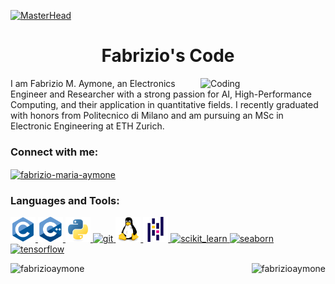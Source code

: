 [![MasterHead](https://images.wallpapersden.com/image/download/intel-cpu-processor_Z2hmZ22UmZqaraWkpJRnamtlrWZlbWU.jpg)](https://github.com/fabrizioaymone)
<h1 align="center">Fabrizio's Code</h1>
<img align="right" alt="Coding" width="200" src="https://d33wubrfki0l68.cloudfront.net/23d4816944f8abdd7c8af2b694e4b32e93b9d985/9b991/images/ising.gif">


I am Fabrizio M. Aymone, an Electronics Engineer and Researcher with a strong passion for AI, High-Performance Computing, and their application in quantitative fields. I recently graduated with honors from Politecnico di Milano and am pursuing an MSc in Electronic Engineering at ETH Zurich.


<h3 align="left">Connect with me:</h3>
<p align="left">
<a href="https://linkedin.com/in/fabrizio-maria-aymone" target="blank"><img align="center" src="https://raw.githubusercontent.com/rahuldkjain/github-profile-readme-generator/master/src/images/icons/Social/linked-in-alt.svg" alt="fabrizio-maria-aymone" height="30" width="40" /></a>
</p>

<h3 align="left">Languages and Tools:</h3>
<p align="left"> <a href="https://www.cprogramming.com/" target="_blank" rel="noreferrer"> <img src="https://raw.githubusercontent.com/devicons/devicon/master/icons/c/c-original.svg" alt="c" width="40" height="40"/> </a> <a href="https://www.w3schools.com/cpp/" target="_blank" rel="noreferrer"> <img src="https://raw.githubusercontent.com/devicons/devicon/master/icons/cplusplus/cplusplus-original.svg" alt="cplusplus" width="40" height="40"/> </a> <a href="https://www.python.org" target="_blank" rel="noreferrer"> <img src="https://raw.githubusercontent.com/devicons/devicon/master/icons/python/python-original.svg" alt="python" width="40" height="40"/> </a><a href="https://git-scm.com/" target="_blank" rel="noreferrer"> <img src="https://www.vectorlogo.zone/logos/git-scm/git-scm-icon.svg" alt="git" width="40" height="40"/> </a> <a href="https://www.linux.org/" target="_blank" rel="noreferrer"> <img src="https://raw.githubusercontent.com/devicons/devicon/master/icons/linux/linux-original.svg" alt="linux" width="40" height="40"/> </a> <a href="https://pandas.pydata.org/" target="_blank" rel="noreferrer"> <img src="https://raw.githubusercontent.com/devicons/devicon/2ae2a900d2f041da66e950e4d48052658d850630/icons/pandas/pandas-original.svg" alt="pandas" width="40" height="40"/> </a> <a href="https://scikit-learn.org/" target="_blank" rel="noreferrer"> <img src="https://upload.wikimedia.org/wikipedia/commons/0/05/Scikit_learn_logo_small.svg" alt="scikit_learn" width="40" height="40"/> </a> <a href="https://seaborn.pydata.org/" target="_blank" rel="noreferrer"> <img src="https://seaborn.pydata.org/_images/logo-mark-lightbg.svg" alt="seaborn" width="40" height="40"/> </a> <a href="https://www.tensorflow.org" target="_blank" rel="noreferrer"> <img src="https://www.vectorlogo.zone/logos/tensorflow/tensorflow-icon.svg" alt="tensorflow" width="40" height="40"/> </a> </p>

<p><img align="left" src="https://github-readme-stats.vercel.app/api/top-langs?username=fabrizioaymone&show_icons=true&locale=en&layout=compact" alt="fabrizioaymone" /></p>

<p>&nbsp;<img align="right" height="170" src="https://github-readme-stats.vercel.app/api?username=fabrizioaymone&show_icons=true&locale=en" alt="fabrizioaymone" /></p>
